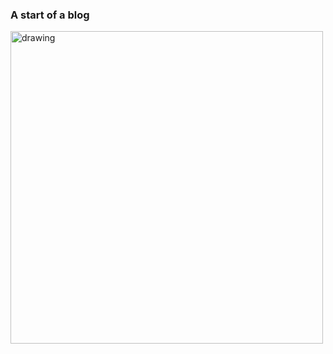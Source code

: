 ### A start of a blog

<img src="https://images.newscientist.com/wp-content/uploads/2021/11/24151113/muhammad-ibn-musa-al-khwarizmipri209555722.jpg" alt="drawing" width="500"/>

